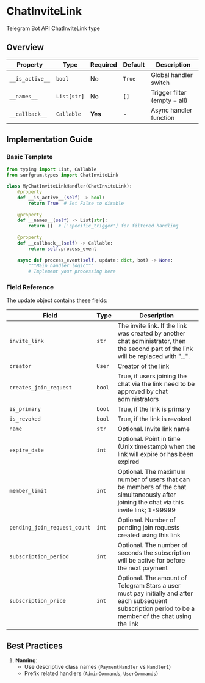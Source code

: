 # ChatInviteLink

Telegram Bot API ChatInviteLink type

## Overview

| Property        | Type               | Required | Default | Description                              |
|-----------------|--------------------|----------|---------|------------------------------------------|
| `__is_active__` | `bool`             | No       | `True`  | Global handler switch                   |
| `__names__`     | `List[str]`        | No       | `[]`    | Trigger filter (empty = all)            |
| `__callback__`  | `Callable`         | **Yes**  | -       | Async handler function                  |

## Implementation Guide

### Basic Template

```python
from typing import List, Callable
from surfgram.types import ChatInviteLink

class MyChatInviteLinkHandler(ChatInviteLink):    
    @property
    def __is_active__(self) -> bool:
        return True  # Set False to disable
        
    @property
    def __names__(self) -> List[str]:
        return []  # ['specific_trigger'] for filtered handling
        
    @property
    def __callback__(self) -> Callable:
        return self.process_event
        
    async def process_event(self, update: dict, bot) -> None:
        """Main handler logic"""
        # Implement your processing here
```

### Field Reference

The update object contains these fields:

| Field          | Type              | Description                     |
|----------------|-------------------|---------------------------------|
| `invite_link` | `str` | The invite link. If the link was created by another chat administrator, then the second part of the link will be replaced with "…". |
| `creator` | `User` | Creator of the link |
| `creates_join_request` | `bool` | True, if users joining the chat via the link need to be approved by chat administrators |
| `is_primary` | `bool` | True, if the link is primary |
| `is_revoked` | `bool` | True, if the link is revoked |
| `name` | `str` | Optional. Invite link name |
| `expire_date` | `int` | Optional. Point in time (Unix timestamp) when the link will expire or has been expired |
| `member_limit` | `int` | Optional. The maximum number of users that can be members of the chat simultaneously after joining the chat via this invite link; 1-99999 |
| `pending_join_request_count` | `int` | Optional. Number of pending join requests created using this link |
| `subscription_period` | `int` | Optional. The number of seconds the subscription will be active for before the next payment |
| `subscription_price` | `int` | Optional. The amount of Telegram Stars a user must pay initially and after each subsequent subscription period to be a member of the chat using the link |

## Best Practices

1. **Naming**: 
   - Use descriptive class names (`PaymentHandler` vs `Handler1`)
   - Prefix related handlers (`AdminCommands`, `UserCommands`)
